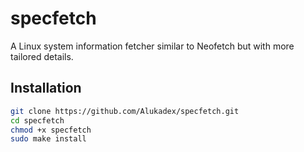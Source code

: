 # specfetch
A Linux system information fetcher similar to Neofetch but with more tailored details.

## Installation

```bash
git clone https://github.com/Alukadex/specfetch.git
cd specfetch
chmod +x specfetch
sudo make install

